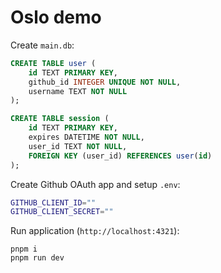 # Oslo demo

Create `main.db`:

```sql
CREATE TABLE user (
    id TEXT PRIMARY KEY,
    github_id INTEGER UNIQUE NOT NULL,
    username TEXT NOT NULL
);

CREATE TABLE session (
    id TEXT PRIMARY KEY,
    expires DATETIME NOT NULL,
    user_id TEXT NOT NULL,
    FOREIGN KEY (user_id) REFERENCES user(id)
);
```

Create Github OAuth app and setup `.env`:

```bash
GITHUB_CLIENT_ID=""
GITHUB_CLIENT_SECRET=""
```

Run application (`http://localhost:4321`):

```
pnpm i
pnpm run dev
```